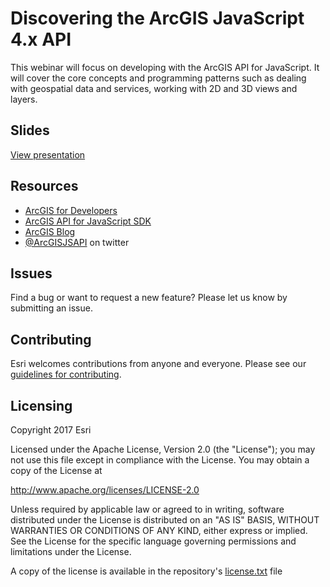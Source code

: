 # Discovering the ArcGIS JavaScript 4.x API

This webinar will focus on developing with the ArcGIS API for JavaScript. It will cover the core concepts and programming patterns such as dealing with geospatial data and services, working with 2D and 3D views and layers.

## Slides

[View presentation](http://odoe.github.io/webinar-2017-discovering-the-arcgis-javascript-4.x-api/slides/)

## Resources

* [ArcGIS for Developers](https://developers.arcgis.com)
* [ArcGIS API for JavaScript SDK](https://developers.arcgis.com/javascript/)
* [ArcGIS Blog](http://blogs.esri.com/esri/arcgis/)
* [@ArcGISJSAPI](https://twitter.com/ArcGISJSAPI) on twitter

## Issues
Find a bug or want to request a new feature?  Please let us know by submitting an issue.

## Contributing
Esri welcomes contributions from anyone and everyone. Please see our [guidelines for contributing](https://github.com/esri/contributing).

## Licensing
Copyright 2017 Esri


Licensed under the Apache License, Version 2.0 (the "License");
you may not use this file except in compliance with the License.
You may obtain a copy of the License at


   http://www.apache.org/licenses/LICENSE-2.0


Unless required by applicable law or agreed to in writing, software
distributed under the License is distributed on an "AS IS" BASIS,
WITHOUT WARRANTIES OR CONDITIONS OF ANY KIND, either express or implied.
See the License for the specific language governing permissions and
limitations under the License.


A copy of the license is available in the repository's [license.txt](https://github.com/Esri/pubnub-delivery-tracking-demo/blob/master/license.txt) file